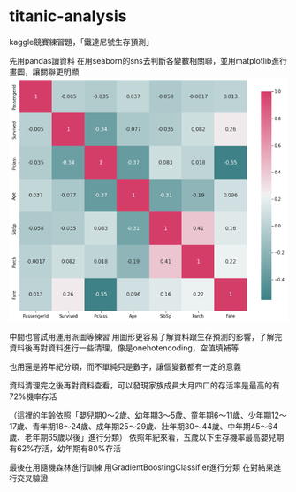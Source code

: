 # titanic-analysis
kaggle競賽練習題，「鐵達尼號生存預測」

先用pandas讀資料
在用seaborn的sns去判斷各變數相關聯，並用matplotlib進行畫圖，讓關聯更明顯
![image](https://github.com/barry80417/titanic-analysis/blob/main/%E9%90%B5%E9%81%94%E5%B0%BC%E8%99%9F%E7%94%9F%E5%AD%98%E9%A0%90%E6%B8%AC%E9%97%9C%E8%81%AF%E5%9C%96.png)

中間也嘗試用運用派圖等練習
用圖形更容易了解資料跟生存預測的影響，了解完資料後再對資料進行一些清理，像是onehotencoding，空值填補等

也用還是將年紀分類，而不單純只是數字，讓個變數都有一定的意義

資料清理完之後再對資料查看，可以發現家族成員大月四口的存活率是最高的有72%機率存活

（這裡的年齡依照「嬰兒期0～2歲、幼年期3～5歲、童年期6～11歲、少年期12～17歲、青年期18～24歲、成年期25～29歲、壯年期30～44歲、中年期45～64歲、老年期65歲以後」進行分類）
依照年紀來看，五歲以下生存機率最高嬰兒期有62%存活，幼年期有80%存活

最後在用隨機森林進行訓練
用GradientBoostingClassifier進行分類
在對結果進行交叉驗證
